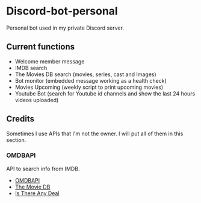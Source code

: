 # Discord-bot-personal

Personal bot used in my private Discord server.

## Current functions

- Welcome member message
- IMDB search
- The Movies DB search (movies, series, cast and Images)
- Bot monitor (embedded message working as a health check)
- Movies Upcoming (weekly script to print upcoming movies)
- Youtube Bot (search for Youtube id channels and show the last 24 hours videos uploaded)

## Credits

Sometimes I use APIs that I'm not the owner. I will put all of them in this section.

### OMDBAPI

API to search info from IMDB.
- [OMDBAPI](https://www.omdbapi.com/)
- [The Movie DB](https://themoviedb.org/)
- [Is There Any Deal](https://isthereanydeal.com/)


